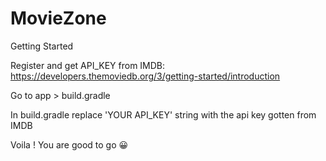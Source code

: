 # MovieZone

Getting Started 

Register and get API_KEY from IMDB:
https://developers.themoviedb.org/3/getting-started/introduction

Go to app > build.gradle 

In build.gradle replace 'YOUR API_KEY' string with the api key gotten from IMDB 

Voila ! You are good to go 😀
